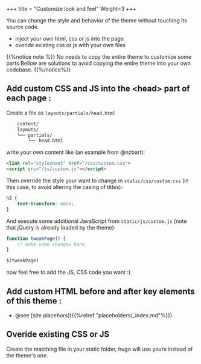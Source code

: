 +++
title = "Customize look and feel"
Weight=3
+++

You can change the style and behavior of the theme without touching its source code.

* inject your own html, css or js into the page
* overide existing css or js with your own files

{{%notice note %}}
No needs to copy the entire theme to customize some parts 
Bellow are solutions to avoid copying the entire theme into your own codebase.
{{%/notice%}}

## Add custom CSS and JS into the \<head\> part of each page :

Create a file as `layouts/partials/head.html` 

```bash
	content/
	layouts/
	└── partials/
		└──	head.html
```

write your own content like (an example from @nzbart):
```html
<link rel="stylesheet" href="/css/custom.css">
<script src="/js/custom.js"></script>
```

Then override the style your want to change in `static/css/custom.css` (in this case, to avoid altering the casing of titles):
```css
h2 {
    text-transform: none;
}
```

And execute some additional JavaScript from `static/js/custom.js` (note that jQuery is already loaded by the theme):
```javascript
function tweakPage() {
    // make some changes here
}

$(tweakPage)
```

now feel free to add the JS, CSS code you want :)

## Add custom HTML before and after key elements of this theme :

* @see [site placehors]({{%relref "placeholders/_index.md"%}})

## Overide existing CSS or JS

Create the matching file in your static folder, hugo will use yours instead of the theme's one.

